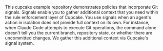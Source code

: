 This cupcake example repository demonstrates policies that incorporate Git signals. Signals enable you to gather additional context that you need within the rule enforcement layer of Cupcake. You use signals when an agent's action in isolation does not provide full context on its own. For instance, when Claude Code attempts to execute Git operations, the command alone doesn't tell you the current branch, repository state, or whether there are uncommitted changes. We gather this additional context via Cupcake's signal system.